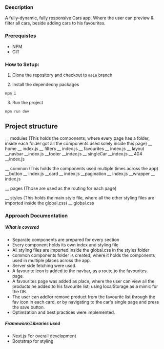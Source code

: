 ### Description

A fully-dynamic, fully responsive Cars app. Where the user can preview & filter all cars, beside adding cars to his favourites.

### Prerequistes
- NPM
- GIT

### How to Setup: 

1. Clone the repository and checkout to `main` branch

2. Install the dependecny packages
  ```
  npm i
  ``` 
3. Run the project
  ```
  npm run dev
  ``` 


## Project structure
__ modules (This holds the components; where every page has a folder, inside each folder got all the components used solely inside this page)
  __ home
    __ index.js
    __ filters
      __ index.js
  __ favourites
    __ index.js
  __ layout
    __navbar
      __index.js
    __footer
      __index.js
  __ singleCar
    __index.js
  __ 404
    __index.js

__ common (This holds the components used multiple times across the app)
  __button
    __ index.js
  __card
    __ index.js
  __pagination
    __ index.js
  __wrapper
    __ index.js

__ pages (Those are used as the routing for each page)

__ styles (This holds the main style file, where all the other styling files are imported inside the global.css)
  __ global.css
### Approach Documentation
##### What is covered
- Separate components are prepared for every section
- Every component holds its own index and styling file
- All styling files are imported inside the global.css in the styles folder
- common components folder is created, where it holds the components used in multiple places across the app.
- Server side fetching were used.
- A favourite icon is added to the navbar, as a route to the favourites page.
- A favourites page was added as place, where the user can view all the products he added to his favourite list; using localStorage as a mimic for the DB.
- The user can add/or remove product from the favourite list through the fav icon in each card, or by navigating to the car's single page and press the save button.
- Optimzation and best practices were implemented.

##### Framework/Libraries used
- Next.js For overall development
- Bootstrap for styling
